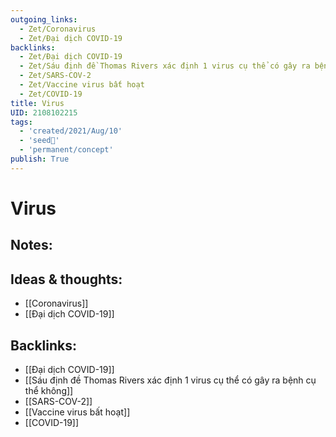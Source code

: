 ```yaml
---
outgoing_links:
  - Zet/Coronavirus
  - Zet/Đại dịch COVID-19
backlinks:
  - Zet/Đại dịch COVID-19
  - Zet/Sáu định đề Thomas Rivers xác định 1 virus cụ thể có gây ra bệnh cụ thể không
  - Zet/SARS-COV-2
  - Zet/Vaccine virus bất hoạt
  - Zet/COVID-19
title: Virus
UID: 2108102215
tags:
  - 'created/2021/Aug/10'
  - 'seed🥜'
  - 'permanent/concept'
publish: True
---
```

# Virus

## Notes:


## Ideas & thoughts:
- [[Coronavirus]]
- [[Đại dịch COVID-19]]

## Backlinks:
- [[Đại dịch COVID-19]]
- [[Sáu định đề Thomas Rivers xác định 1 virus cụ thể có gây ra bệnh cụ thể không]]
- [[SARS-COV-2]]
- [[Vaccine virus bất hoạt]]
- [[COVID-19]]
